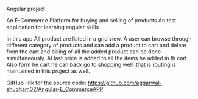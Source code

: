 Angular project 

An E-Commerce Platform for buying and selling of products
An test application for learning angular skills

In this app All product are listed in a grid view.
A user can browse through different category of products and can add a product to cart and delete from the cart and billing of all the added product can be done simultaneously.
At last price is added to all the items he added in th cart.
Also form he cart he can back go to shopping well ,that is routing is maintained in this project as well.

GitHub link for the source code:
https://github.com/aggarwal-shubham02/Angular-E_CommerceAPP





